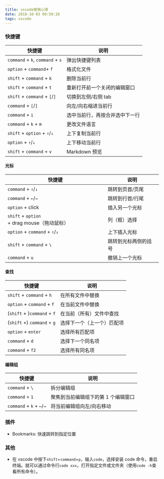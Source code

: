 ```yaml
---
title: vscode使用心得
date: 2018-10-03 09:59:28
tags: vscode
---
```

### 快捷键

| 快捷键                           | 说明                           |
| -------------------------------- | ------------------------------ |
| `command` + `k`, `command` + `s` | 弹出快捷键列表                 |
| `option` + `command`+ `f`        | 格式化文件                     |
| `shift` + `command` + `k`        | 删除当前行                     |
| `shift` + `command` + `t`        | 重新打开前一个关闭的编辑窗口   |
| `shift` + `command` + `[`/`]`    | 切换到左侧/右侧 tab            |
| `command` + `[`/`]`              | 向左/向右缩进当前行            |
| `command` + `i`                  | 选中当前行，再按合并选中下一行 |
| `command` + `k` + `m`            | 更改文件语言                   |
| `shift` + `option` + `↑`/`↓`     | 上下复制当前行                 |
| `option` + `↑`/`↓`               | 上下移动当前行                 |
| `shift` + `command` + `v`        | Markdown 预览                  |

#### 光标

| 快捷键                                           | 说明            |
| ------------------------------------------------ | --------------- |
| `command` + `↑`/`↓`                              | 跳转到页首/页尾 |
| `command` + `←`/`→`                              | 跳转到行首/行尾 |
| `option` + click                                 | 插入另一个光标  |
| `shift` + `option` + drag mouse（拖动鼠标）      | 列（框）选择    |
| `option` + `command` + `↑`/`↓`                   | 上下插入光标    |
| `shift` + `command` + `\` | 跳转到光标两侧的括号 |
| `command` + `u`                                  | 撤销上一个光标  |

#### 查找

| 快捷键                      | 说明                       |
| --------------------------- | -------------------------- |
| `shift` + `command` + `h`   | 在所有文件中替换           |
| `option` + `command` + `f`  | 在当前文件中替换           |
| (`shift` + )`command` + `f` | 在当前（所有）文件中查找   |
| (`shift` +) `command` + `g` | 选择下一个（上一个）匹配项 |
| `option` + `enter`          | 选择所有匹配项             |
| `command` + `d`             | 选择下一个同名项           |
| `command` + `f2`            | 选择所有同名项             |

#### 编辑组

| 快捷键                      | 说明                       |
| --------------------------- | -------------------------- |
| `command` + `\` | 拆分编辑组 |
| `command` + `1` | 聚焦到当前编辑组下的第 1 个编辑窗口 |
| `command` + `k` + `←`/`→` | 将当前编辑组向左/向右移动 |

### 插件

- Bookmarks: 快速跳转到指定位置

### 其他

- 在 vscode 中按下`shift`+`command`+`p`，输入`code`，选择安装 code 命令，重启终端。就可以通过命令行`code xxx`，打开指定文件或文件夹（使用`code -h`查看所有命令）。
